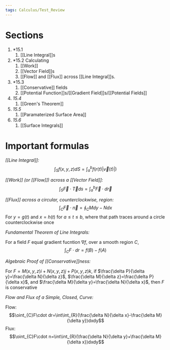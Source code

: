 ```yaml
---
tags: Calculus/Test_Review
---
```


# Sections
1. *15.1 
	1. [[Line Integral]]s
2. *15.2 Calculating 
	1. [[Work]]
	2. [[Vector Field]]s 
	3. [[Flow]] and [[Flux]] across [[Line Integral]]s.
3. *15.3 
	1. [[Conservative]] fields
	2. [[Potential Function]]s/[[Gradient Field]]s/[[Potential Fields]]
4. *15.4*
	1. [[Green's Theorem]]
2. *15.5*
	1. [[Paramaterized Surface Area]]
2. *15.6*
	1. [[Surface Integrals]]

# Important formulas

*[[Line Integral]]:*
$$\int_{S}f(x,y,z)dS=\int_{a}^{b}f(r(t)|\vec v(t)|)$$


*[[Work]] (or [[Flow]]) across a [[Vector Field]]:*
$$\int_{S}\vec F \cdot \vec Tds=\int_{a}^{b}\vec F\cdot d\vec r$$

*[[Flux]] across a circular, counterclockwise, region:*
$$\int_{C}\vec F\cdot\vec n=\oint_{C}Mdy-Ndx$$For $y=g(t)$ and $x=h(t)$ for $a\le t\le b$, where that path traces around a circle counterclockwise once

*Fundamental Theorem of Line Integrals:*

For a field $F$ equal gradient fucntion $\nabla f$, over a smooth region $C$,$$\int_{C}F\cdot dr=f(B)-f(A)$$

*Algebraic Proof of [[Conservative]]ness:*

For $F=M(x,y,z)i+N(x,y,z)j+P(x,y,z)k$, if $\frac{\delta P}{\delta y}=\frac{\delta N}{\delta z}$, $\frac{\delta M}{\delta z}=\frac{\delta P}{\delta x}$, and $\frac{\delta M}{\delta y}=\frac{\delta N}{\delta x}$, then $F$ is conservative 

*Flow and Flux of a Simple, Closed, Curve:*

Flow:$$\oint_{C}F\cdot dr=\int\int_{R}(\frac{\delta N}{\delta x}-\frac{\delta M}{\delta y})dxdy$$
Flux:
$$\oint_{C}F\cdot n=\int\int_{R}(\frac{\delta N}{\delta y}+\frac{\delta M}{\delta x})dxdy$$
